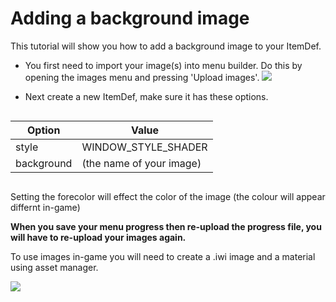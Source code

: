 # Adding a background image

This tutorial will show you how to add a background image to your ItemDef.

 - You first need to import your image(s) into menu builder. Do this by opening the images menu and pressing 'Upload images'. 
![](https://i.imgur.com/Mj7ubj9.png)

 - Next create a new ItemDef, make sure it has these options.
  ```
  ```
|Option  | Value |
|--|--|
| style | WINDOW_STYLE_SHADER |
|background| (the name of your image)|
```
```

Setting the forecolor will effect the color of the image (the colour will appear differnt in-game)

**When you save your menu progress then re-upload the progress file, you will have to re-upload your images again.**

To use images in-game you will need to create a .iwi image and a material using asset manager.

![](https://i.imgur.com/R0uZMh2.png)



